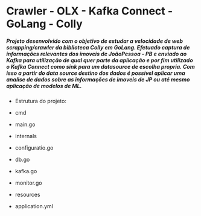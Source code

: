 # Crawler - OLX - Kafka Connect - GoLang - Colly

##### Projeto desenvolvido com o objetivo de estudar a velocidade de web scrapping/crawler da biblioteca Colly em GoLang. Efetuado captura de informações relevantes dos imoveis de JoãoPessoa - PB e enviado ao Kafka para utilização de qual quer parte da aplicação e por fim utilizado o Kafka Connect como sink para um datasource de escolha propria. Com isso a partir do data source destino dos dados é possivel aplicar uma analise de dados sobre as informações de imoveis de JP ou até mesmo aplicação de modelos de ML.


- Estrutura do projeto: 
- cmd 
- main.go 

- internals
- configuratio.go
- db.go      
- kafka.go
- monitor.go

- resources
- application.yml